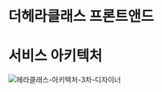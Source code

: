 # 더헤라클래스 프론트앤드

# 서비스 아키텍처

![헤라클래스-아키텍처-3차-디자이너](https://github.com/THE-HERA-CLASS/HC-backend/assets/125367831/2f7fb53b-d7c7-48b8-8104-97ec0f182138)
